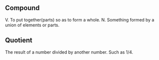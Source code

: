 ## Compound
V. To put together(parts) so as to form a whole.
N. Something formed by a union of elements or parts.

## Quotient
The result of a number divided by another number. Such as 1/4.